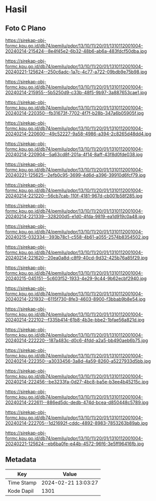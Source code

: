 # Hasil

## Foto C Plano

https://sirekap-obj-formc.kpu.go.id/db74/pemilu/pdpr/13/10/11/20/01/1310112001004-20240214-215424--8e4f45e2-6b32-48b6-ab6a-483fdcf50dba.jpg

https://sirekap-obj-formc.kpu.go.id/db74/pemilu/pdpr/13/10/11/20/01/1310112001004-20240221-125624--250c6adc-1a7c-4c77-a722-09bdb9e75b98.jpg

https://sirekap-obj-formc.kpu.go.id/db74/pemilu/pdpr/13/10/11/20/01/1310112001004-20240214-215955--5b5250d9-c33b-48f5-9b97-3a887653cae1.jpg

https://sirekap-obj-formc.kpu.go.id/db74/pemilu/pdpr/13/10/11/20/01/1310112001004-20240214-220350--fb31673f-7702-4f7f-b28b-347a6b05905f.jpg

https://sirekap-obj-formc.kpu.go.id/db74/pemilu/pdpr/13/10/11/20/01/1310112001004-20240214-220600--49c52227-9a58-4986-a394-2c8265d48dd4.jpg

https://sirekap-obj-formc.kpu.go.id/db74/pemilu/pdpr/13/10/11/20/01/1310112001004-20240214-220904--5a63cd8f-201a-4f14-8aff-43f8d0fde038.jpg

https://sirekap-obj-formc.kpu.go.id/db74/pemilu/pdpr/13/10/11/20/01/1310112001004-20240221-125625--2efb0c95-3699-4d6d-a396-39910d6fcf79.jpg

https://sirekap-obj-formc.kpu.go.id/db74/pemilu/pdpr/13/10/11/20/01/1310112001004-20240214-221220--56cb7cab-110f-4181-967d-cb001b58f285.jpg

https://sirekap-obj-formc.kpu.go.id/db74/pemilu/pdpr/13/10/11/20/01/1310112001004-20240214-221339--328200d5-e1d0-4fda-9819-ea1d919c0a48.jpg

https://sirekap-obj-formc.kpu.go.id/db74/pemilu/pdpr/13/10/11/20/01/1310112001004-20240215-032334--393b78c1-c558-4b61-a055-2574b8354502.jpg

https://sirekap-obj-formc.kpu.go.id/db74/pemilu/pdpr/13/10/11/20/01/1310112001004-20240214-221620--20ea0a8d-c8f9-40cd-9d32-425b76a85f29.jpg

https://sirekap-obj-formc.kpu.go.id/db74/pemilu/pdpr/13/10/11/20/01/1310112001004-20240215-045151--5c603f52-1933-4e29-9c44-9b62ecbf2940.jpg

https://sirekap-obj-formc.kpu.go.id/db74/pemilu/pdpr/13/10/11/20/01/1310112001004-20240214-221932--6115f730-8fe3-4603-8900-f3bbab9b8e54.jpg

https://sirekap-obj-formc.kpu.go.id/db74/pemilu/pdpr/13/10/11/20/01/1310112001004-20240214-222102--f335b414-61b8-4b3e-bbe2-1bfae56a821d.jpg

https://sirekap-obj-formc.kpu.go.id/db74/pemilu/pdpr/13/10/11/20/01/1310112001004-20240214-222220--187a483c-d0c6-4fdd-a2a5-bb490aeb6b75.jpg

https://sirekap-obj-formc.kpu.go.id/db74/pemilu/pdpr/13/10/11/20/01/1310112001004-20240214-222350--a3033456-3a8d-4a59-8260-a5227933d5bb.jpg

https://sirekap-obj-formc.kpu.go.id/db74/pemilu/pdpr/13/10/11/20/01/1310112001004-20240214-222456--be3233fa-0d27-4bc8-ba5e-b3ee4b45215c.jpg

https://sirekap-obj-formc.kpu.go.id/db74/pemilu/pdpr/13/10/11/20/01/1310112001004-20240214-222611--886ed5dc-dedb-474d-bcea-d850448c5789.jpg

https://sirekap-obj-formc.kpu.go.id/db74/pemilu/pdpr/13/10/11/20/01/1310112001004-20240214-222705--1d21692f-cddc-4892-8983-7853263b89ab.jpg

https://sirekap-obj-formc.kpu.go.id/db74/pemilu/pdpr/13/10/11/20/01/1310112001004-20240221-125624--eb6ba0fe-e44b-4572-96f6-3e5ff96416fb.jpg


## Metadata

| Key        | Value               |
| ---------- | ------------------- |
| Time Stamp | 2024-02-21 13:03:27 |
| Kode Dapil | 1301                |



